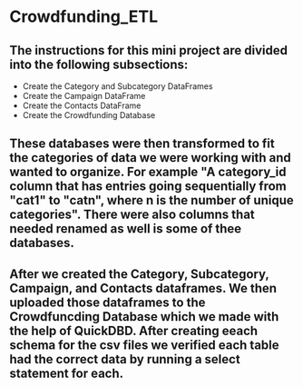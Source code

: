 # Crowdfunding_ETL

## The instructions for this mini project are divided into the following subsections:
- Create the Category and Subcategory DataFrames
- Create the Campaign DataFrame
- Create the Contacts DataFrame
- Create the Crowdfunding Database

## These databases were then transformed to fit the categories of data we were working with and wanted to organize. For example "A category_id column that has entries going sequentially from "cat1" to "catn", where n is the number of unique categories". There were also columns that needed renamed as well is some of thee databases.

## After we created the Category, Subcategory, Campaign, and Contacts dataframes. We then uploaded those dataframes to the Crowdfuncding Database which we made with the help of QuickDBD. After creating eeach schema for the csv files we verified each table had the correct data by running a select statement for each.
